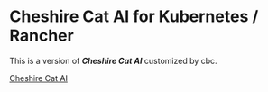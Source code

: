 <!--- app-name: Cheshire Cat AI -->

# Cheshire Cat AI for Kubernetes / Rancher

This is a version of ***Cheshire Cat AI*** customized by cbc.

[Cheshire Cat AI](https://cheshirecat.ai/)



